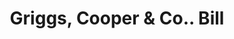 ---
doi: 10.7916/D83J4QZ7
date_other: '1900'
date_other_textual: 1900-1909
form: printed ephemera
genre:
- Invoices
name:
- Griggs, Cooper & Co.
object_in_context_url: https://biggert.cul.columbia.edu/items/view/ave_biggert_00672
subject_hierarchical_geographic:
- St. Paul, Minnesota, United States
subject_name:
- Griggs, Cooper & Co.
title: Griggs, Cooper & Co.. Bill
sort_title: Griggs, Cooper & Co.. Bill
call_number: ave_biggert_00672
coordinates:
- 44.94416666666666,-93.0936111111111
pid: ave_biggert_00672
identifiers: ave_biggert_00672
thumbnail: https://derivativo-1.library.columbia.edu/iiif/2/ldpd:345488/full/!256,256/0/native.jpg
permalink: /biggert/ave_biggert_00672/
layout: iiif-image-page
---
